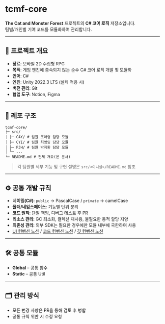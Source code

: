 # tcmf-core  
**The Cat and Monster Forest** 프로젝트의 **C# 코어 로직** 저장소입니다.  
팀별/개인별 기여 코드를 모듈화하여 관리합니다.

---

## 📌 프로젝트 개요
- **장르**: 모바일 2D 수집형 RPG  
- **목적**: 게임 엔진에 종속되지 않는 순수 C# 코어 로직 개발 및 모듈화  
- **언어**: C#  
- **엔진**: Unity 2022.3 LTS (실제 적용 시)  
- **버전 관리**: Git  
- **협업 도구**: Notion, Figma

---

## 📂 레포 구조
```
tcmf-core/
├─ src/
│ ├─ CAY/ # 팀원 조아영 담당 모듈
│ ├─ CYI/ # 팀원 최영임 담당 모듈
│ ├─ PJH/ # 팀원 박지환 담당 모듈
│ └─ ...
└─ README.md # 전체 개요(본 문서)
```
> 각 팀원별 세부 기능 및 구현 설명은 `src/<이니셜>/README.md` 참조

---

## ⚙️ 공통 개발 규칙
- **네이밍(C#)**: `public` → PascalCase / `private` → camelCase
- **폴더/네임스페이스**: 기능별 단위 분리
- **코드 원칙**: 단일 책임, 디버그 테스트 후 PR
- **리소스 관리**: GC 최소화, 컬렉션 재사용, 불필요한 동적 할당 지양  
- **의존성 관리**: 외부 SDK는 필요한 경우에만 모듈 내부에 국한하여 사용
- [UI 컨벤션 노션](https://www.notion.so/UI-Convention-218015673c55813bb0a2c2bb850b6845) / [코드 컨벤션 노션](https://www.notion.so/Code-Convention-218015673c5581be8677fd2ecc8e42a5) / [깃 컨벤션 노션](https://www.notion.so/Github-Rules-218015673c5581039c0ef9a46d977295)


---

## 🛠 공통 모듈
- **Global** – 공통 함수
- **Static** – 공통 Util

---

## 🗂 관리 방식
- 모든 변경 사항은 PR을 통해 검토 후 병합
- 공통 규칙 위반 시 수정 요청
